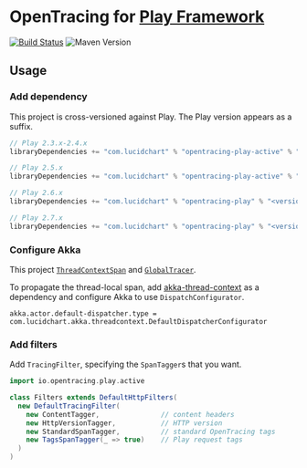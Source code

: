 # OpenTracing for [Play Framework](https://www.playframework.com/)

[![Build Status](https://travis-ci.com/lucidsoftware/opentracing-playframework.svg?branch=master)](https://travis-ci.com/lucidsoftware/opentracing-playframework)
![Maven Version](https://img.shields.io/maven-central/v/com.lucidchart/opentracing-play_2.11.svg)

## Usage

### Add dependency

This project is cross-versioned against Play. The Play version appears as a suffix.

```scala
// Play 2.3.x-2.4.x
libraryDependencies += "com.lucidchart" % "opentracing-play-active" % "<version>-2.3"
```

```scala
// Play 2.5.x
libraryDependencies += "com.lucidchart" % "opentracing-play-active" % "<version>-2.5"
```

```scala
// Play 2.6.x
libraryDependencies += "com.lucidchart" % "opentracing-play" % "<version>-2.6"
```

```scala
// Play 2.7.x
libraryDependencies += "com.lucidchart" % "opentracing-play" % "<version>-2.6"
```

### Configure Akka

This project [`ThreadContextSpan`](https://github.com/lucidsoftware/opentracing-thread-context) and
[`GlobalTracer`](https://github.com/opentracing-contrib/java-globaltracer).

To propagate the thread-local span, add [akka-thread-context](https://github.com/lucidsoftware/akka-thread-context) as
a dependency and configure Akka to use `DispatchConfigurator`.

```hocon
akka.actor.default-dispatcher.type = com.lucidchart.akka.threadcontext.DefaultDispatcherConfigurator
```

### Add filters

Add `TracingFilter`, specifying the `SpanTagger`s that you want.

```scala
import io.opentracing.play.active

class Filters extends DefaultHttpFilters(
  new DefaultTracingFilter(
    new ContentTagger,               // content headers
    new HttpVersionTagger,           // HTTP version
    new StandardSpanTagger,          // standard OpenTracing tags
    new TagsSpanTagger(_ => true)    // Play request tags
  )
)
```
